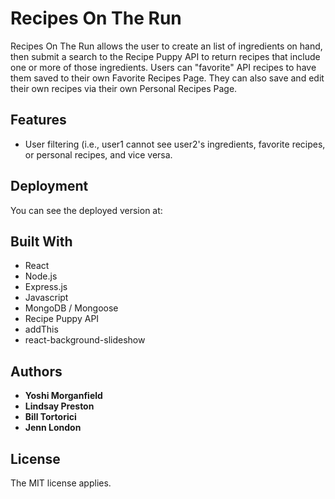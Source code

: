 # Recipes On The Run

Recipes On The Run allows the user to create an list of ingredients on hand, then submit a search to the Recipe Puppy API to return recipes that include one or more of those ingredients. Users can "favorite" API recipes to have them saved to their own Favorite Recipes Page. They can also save and edit their own recipes via their own Personal Recipes Page. 
## Features

* User filtering (i.e., user1 cannot see user2's ingredients, favorite recipes, or personal recipes, and vice versa.


## Deployment

You can see the deployed version at: 

## Built With

* React
* Node.js
* Express.js
* Javascript
* MongoDB / Mongoose
* Recipe Puppy API
* addThis
* react-background-slideshow

## Authors

* **Yoshi Morganfield**
* **Lindsay Preston** 
* **Bill Tortorici**
* **Jenn London** 

## License

The MIT license applies.
